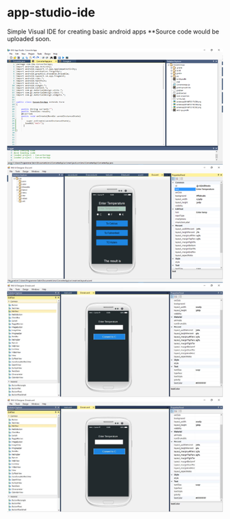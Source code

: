 # app-studio-ide
Simple Visual IDE for creating basic android apps 
**Source code would be uploaded soon.

![Demo One](https://github.com/sabine33/app-studio-ide/blob/main/demo_1.png?raw=true)
![Demo Two](https://github.com/sabine33/app-studio-ide/blob/main/demo_2.png?raw=true)
![Demo Three](https://github.com/sabine33/app-studio-ide/blob/main/13555966_1722159848038790_1787990309_o.png)
![Demo Four](https://github.com/sabine33/app-studio-ide/blob/main/13555966_1722159848038790_1787990309_o.png)


